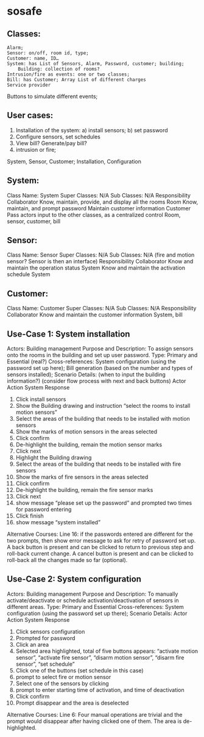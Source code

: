 # sosafe
## Classes:
	Alarm;
	Sensor: on/off, room id, type;
	Customer: name, ID…
	System: has List of Sensors, Alarm, Password, customer; building;
		Building: collection of rooms?
	Intrusion/fire as events: one or two classes;
	Bill: has Customer; Array List of different charges
	Service provider

Buttons to simulate different events;

## User cases: 
1. Installation of the system: a) install sensors; b) set password
2. Configure sensors, set schedules
3. View bill? Generate/pay bill?
4. intrusion or fire; 

System, Sensor, Customer;
Installation, Configuration 

## System: 
Class Name: System
Super Classes: N/A
Sub Classes: N/A
Responsibility	Collaborator 
Know, maintain, provide, and display all the rooms	Room
Know, maintain, and prompt password	
Maintain customer information	Customer
Pass actors input to the other classes, as a centralized control 	Room, sensor, customer, bill


## Sensor:
Class Name: Sensor
Super Classes: N/A
Sub Classes: N/A (fire and motion sensor? Sensor is then an interface)
Responsibility	Collaborator 
Know and maintain the operation status 	System
Know and maintain the activation schedule 	System

## Customer:
Class Name: Customer
Super Classes: N/A
Sub Classes: N/A 
Responsibility	Collaborator 
Know and maintain the customer information 	System, bill

## Use-Case 1: System installation
Actors: Building management
Purpose and Description: To assign sensors onto the rooms in the building and set up user password.
Type: Primary and Essential (real?)
Cross-references: System configuration (using the password set up here); Bill generation (based on the number and types of sensors installed); 
Scenario Details: (when to input the building information?) (consider flow process with next and back buttons)
Actor Action			System Response		

1. Click install sensors 	
2. Show the Building drawing and instruction “select the rooms to install motion sensors”
3. Select the areas of the building that needs to be installed with motion sensors	
4. Show the marks of motion sensors in the areas selected
5. Click confirm	
6. De-highlight the building, remain the motion sensor marks
7. Click next 	
8. Highlight the Building drawing
9. Select the areas of the building that needs to be installed with fire sensors	
10. Show the marks of fire sensors in the areas selected
11. Click confirm	
12. De-highlight the building, remain the fire sensor marks
13. Click next	
14. show message “please set up the password” and prompted two times for password entering
15. Click finish	
16. show message “system installed”
	
Alternative Courses: Line 16: if the passwords entered are different for the two prompts, then show error message to ask for retry of password set up.
A back button is present and can be clicked to return to previous step and roll-back current change. 
A cancel button is present and can be clicked to roll-back all the changes made so far (optional).  

## Use-Case 2: System configuration
Actors: Building management
Purpose and Description: To manually activate/deactivate or schedule activation/deactivation of sensors in different areas.
Type: Primary and Essential 
Cross-references: System configuration (using the password set up there); 
Scenario Details: 
Actor Action	System Response
1. Click sensors configuration	
2. Prompted for password
3. Click an area	
4. Selected area highlighted, total of five buttons appears: “activate motion sensor”, “activate fire sensor”, “disarm motion sensor”, “disarm fire sensor”, “set schedule”
5. Click one of the buttons (set schedule in this case)	
6. prompt to select fire or motion sensor
7. Select one of the sensors by clicking 	
8. prompt to enter starting time of activation, and time of deactivation 
9. Click confirm	
10. Prompt disappear and the area is deselected 

Alternative Courses: Line 6: Four manual operations are trivial and the prompt would disappear after having clicked one of them. The area is de-highlighted.	
